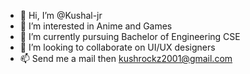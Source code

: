 - 👋 Hi, I’m @Kushal-jr
- 👀 I’m interested in Anime and Games
- 🌱 I’m currently pursuing Bachelor of Engineering CSE
- 💞️ I’m looking to collaborate on UI/UX designers
- 📫 Send me a mail then kushrockz2001@gmail.com

<!---
Kushal-jr/Kushal-jr is a ✨ special ✨ repository because its `README.md` (this file) appears on your GitHub profile.
You can click the Preview link to take a look at your changes.
--->
